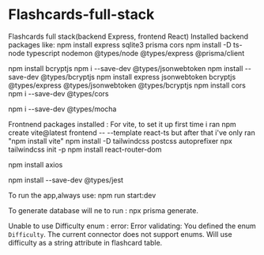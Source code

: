 # Flashcards-full-stack
Flashcards full stack(backend Express, frontend React)
Installed backend packages like:
npm install express sqlite3 prisma cors
npm install -D ts-node typescript nodemon @types/node @types/express @prisma/client

npm install bcryptjs 
npm i --save-dev @types/jsonwebtoken
npm install --save-dev @types/bcryptjs
npm install express jsonwebtoken bcryptjs @types/express @types/jsonwebtoken @types/bcryptjs
npm install cors
npm i --save-dev @types/cors

npm i --save-dev @types/mocha

Frontnend packages installed :
For vite, to set it up first time i ran 
npm create vite@latest frontend -- --template react-ts
but after that i've only ran "npm install vite"
npm install -D tailwindcss postcss autoprefixer
npx tailwindcss init -p
npm install react-router-dom

npm install axios

npm install --save-dev @types/jest



To run the app,always use: npm run start:dev

To generate database will ne to run : npx prisma generate.

Unable to use Difficulty enum : error: Error validating: You defined the enum `Difficulty`. The current connector does not support enums. Will use difficulty as a string attribute in flashcard table. 

